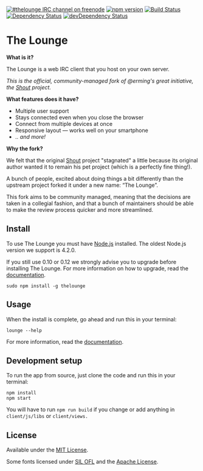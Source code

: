 [![#thelounge IRC channel on freenode](https://img.shields.io/badge/irc%20channel-%23thelounge%20on%20freenode-blue.svg)](http://avatar.playat.ch:1000/)
[![npm version](https://img.shields.io/npm/v/thelounge.svg)](https://www.npmjs.org/package/thelounge)
[![Build Status](https://travis-ci.org/thelounge/lounge.svg?branch=master)](https://travis-ci.org/thelounge/lounge)
[![Dependency Status](https://david-dm.org/thelounge/lounge.svg)](https://david-dm.org/thelounge/lounge)
[![devDependency Status](https://david-dm.org/thelounge/lounge/dev-status.svg)](https://david-dm.org/thelounge/lounge#info=devDependencies)

# The Lounge

__What is it?__

The Lounge is a web IRC client that you host on your own server.

*This is the official, community-managed fork of @erming's great initiative, the [Shout](https://github.com/erming/shout) project.*

__What features does it have?__

- Multiple user support
- Stays connected even when you close the browser
- Connect from multiple devices at once
- Responsive layout — works well on your smartphone
- _.. and more!_

__Why the fork?__

We felt that the original [Shout](https://github.com/erming/shout) project
"stagnated" a little because its original author wanted it to remain his pet
project (which is a perfectly fine thing!).

A bunch of people, excited about doing things a bit differently than the upstream
project forked it under a new name: “The Lounge”.

This fork aims to be community managed, meaning that the decisions are taken
in a collegial fashion, and that a bunch of maintainers should be able to make
the review process quicker and more streamlined.

## Install

To use The Lounge you must have [Node.js](https://nodejs.org/en/download/) installed.
The oldest Node.js version we support is 4.2.0.

If you still use 0.10 or 0.12 we strongly advise you to upgrade before installing The Lounge.
For more information on how to upgrade, read the [documentation](https://nodejs.org/en/download/package-manager/).

```
sudo npm install -g thelounge
```

## Usage

When the install is complete, go ahead and run this in your terminal:

```
lounge --help
```

For more information, read the [documentation](https://thelounge.github.io/docs/).

## Development setup

To run the app from source, just clone the code and run this in your terminal:

```
npm install
npm start
```

You will have to run `npm run build` if you change or add anything in
`client/js/libs` or `client/views.`

## License

Available under the [MIT License](LICENSE).

Some fonts licensed under [SIL OFL](http://scripts.sil.org/OFL) and the [Apache License](http://www.apache.org/licenses/).

